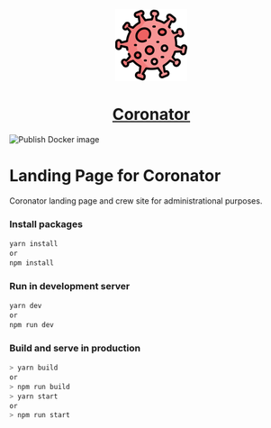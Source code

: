 <p align="center">
  <a href="https://coronator.id/">
    <img src="public/icons/logo.png" height="128">
    <h1 align="center">Coronator</h1>
  </a>
</p>

<p align="center">

  ![Publish Docker image](https://github.com/coronatorid/landingpage/workflows/Publish%20Docker%20image/badge.svg)

</p>

# Landing Page for Coronator

Coronator landing page and crew site for administrational purposes.

### Install packages

```bash
yarn install
or
npm install
```

### Run in development server

```bash
yarn dev
or
npm run dev
```

### Build and serve in production
```bash
> yarn build
or
> npm run build
> yarn start
or
> npm run start
```
